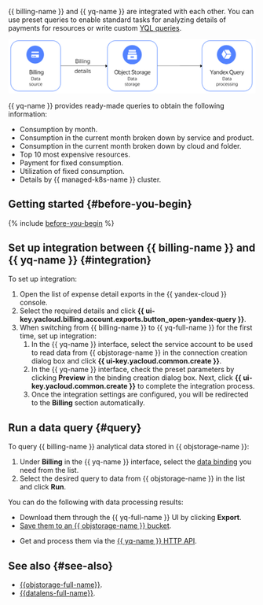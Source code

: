 {{ billing-name }} and {{ yq-name }} are integrated with each other. You can use preset queries to enable standard tasks for analyzing details of payments for resources or write custom [YQL queries](../yql-tutorials/index.md).

![](../../_assets/query/billing-query.png)

{{ yq-name }} provides ready-made queries to obtain the following information:

* Consumption by month.
* Consumption in the current month broken down by service and product.
* Consumption in the current month broken down by cloud and folder.
* Top 10 most expensive resources.
* Payment for fixed consumption.
* Utilization of fixed consumption.
* Details by {{ managed-k8s-name }} cluster.

## Getting started {#before-you-begin}

{% include [before-you-begin](../../_tutorials/_tutorials_includes/before-you-begin.md) %}

## Set up integration between {{ billing-name }} and {{ yq-name }} {#integration}

To set up integration:

1. Open the list of expense detail exports in the {{ yandex-cloud }} console.
1. Select the required details and click **{{ ui-key.yacloud.billing.account.exports.button_open-yandex-query }}**.
1. When switching from {{ billing-name }} to {{ yq-full-name }} for the first time, set up integration:
   1. In the {{ yq-name }} interface, select the service account to be used to read data from {{ objstorage-name }} in the connection creation dialog box and click **{{ ui-key.yacloud.common.create }}**.
   1. In the {{ yq-name }} interface, check the preset parameters by clicking **Preview** in the binding creation dialog box. Next, click **{{ ui-key.yacloud.common.create }}** to complete the integration process.
   1. Once the integration settings are configured, you will be redirected to the **Billing** section automatically.

## Run a data query {#query}

To query {{ billing-name }} analytical data stored in {{ objstorage-name }}:

1. Under **Billing** in the {{ yq-name }} interface, select the [data binding](../../query/concepts/glossary.md#binding) you need from the list.
1. Select the desired query to data from {{ objstorage-name }} in the list and click **Run**.

You can do the following with data processing results:

* Download them through the {{ yq-full-name }} UI by clicking **Export**.
* [Save them to an {{ objstorage-name }} bucket](../../query/sources-and-sinks/object-storage-write.md).
<!-- * [визуализировать](../../query/tutorials/datalens.md) в {{ datalens-full-name }}; -->
* Get and process them via the [{{ yq-name }} HTTP API](../api/index.md).

## See also {#see-also}

* [{{objstorage-full-name}}](../../storage/).
* [{{datalens-full-name}}](../../datalens/).
